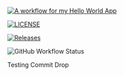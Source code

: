 [![A workflow for my Hello World App](https://github.com/KhinChawShweYee/Devops/actions/workflows/main.yml/badge.svg)](https://github.com/KhinChawShweYee/Devops/actions/workflows/main.yml)

[![LICENSE](https://img.shields.io/github/license/KhinChawShweYee/devops.svg?style=flat-square)](https://github.com/KhinChawShweYee/Devops/blob/master/LICENSE)

[![Releases](https://img.shields.io/github/release/KhinChawShweYee/Devops/all.svg?style=flat-square)](https://github.com/KhinChawShweYee/Devops/releases)

![GitHub Workflow Status](https://img.shields.io/github/actions/workflow/status/KhinChawShweYee/devops/main.yml?branch=develop&style=flat-square)


Testing Commit Drop